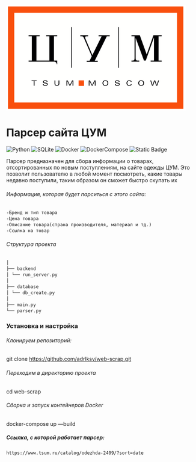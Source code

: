 ![Project logo](image/logo.png)


# Парсер сайта ЦУМ

![Python](https://img.shields.io/badge/Python_3.10-blue?logo=python&logoColor=yellow)
![SQLite](https://img.shields.io/badge/SQLite-purple?logo=SQLite&logoColor=blue)
![Docker](https://img.shields.io/badge/Docker-grey?logo=Docker&logoColor=blue)
![DockerCompose](https://img.shields.io/badge/DockerCompose-blue)
![Static Badge](https://img.shields.io/badge/FastAPI-black?logo=FastAPI)

Парсер предназначен для сбора информации о товарах, отсортированных по новым поступлениям, на сайте одежды ЦУМ. Это позволит пользователю в любой момент посмотреть, какие товары недавно поступили, таким образом он сможет быстро скупать их

###### Информация, которая будет парситься с этого сайта:
    -Бренд и тип товара
    -Цена товара
    -Описание товара(страна производителя, материал и тд.)
    -Ссылка на товар


###### Структура проекта
    │
    ├── backend
    │ └── run_server.py
    │
    ├── database
    │ └── db_create.py
    │
    ├── main.py
    └── parser.py


### Установка и настройка
###### Клонируем репозиторий:
git clone https://github.com/adrlksv/web-scrap.git

###### Переходим в директорию проекта
cd web-scrap

###### Сборка и запуск контейнеров Docker
docker-compose up —build


##### Ссылка, с которой работает парсер:
    https://www.tsum.ru/catalog/odezhda-2409/?sort=date

